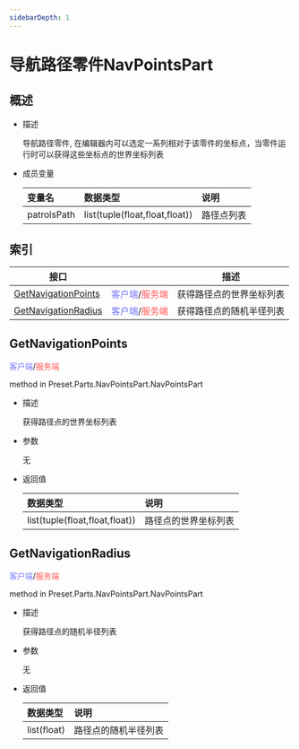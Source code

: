 ```yaml
---
sidebarDepth: 1
---
```

# 导航路径零件NavPointsPart



## 概述

- 描述

    导航路径零件, 在编辑器内可以选定一系列相对于该零件的坐标点，当零件运行时可以获得这些坐标点的世界坐标列表

- 成员变量

    | 变量名 | <div style="width: 4em">数据类型</div> | 说明 |
    | :--- | :--- | :--- |
    | patrolsPath | list(tuple(float,float,float)) | 路径点列表 |



## 索引

| 接口 | <div style="width: 3em"></div> | 描述 |
| --- | --- | --- |
| [GetNavigationPoints](#getnavigationpoints) | <span style="display:inline;color:#7575f9">客户端</span>/<span style="display:inline;color:#ff5555">服务端</span> | 获得路径点的世界坐标列表 |
| [GetNavigationRadius](#getnavigationradius) | <span style="display:inline;color:#7575f9">客户端</span>/<span style="display:inline;color:#ff5555">服务端</span> | 获得路径点的随机半径列表 |




## GetNavigationPoints

<span style="display:inline;color:#7575f9">客户端</span>/<span style="display:inline;color:#ff5555">服务端</span>

method in Preset.Parts.NavPointsPart.NavPointsPart

- 描述

    获得路径点的世界坐标列表

- 参数

    无

- 返回值

    | <div style="width: 4em">数据类型</div> | 说明 |
    | :--- | :--- |
    | list(tuple(float,float,float)) | 路径点的世界坐标列表 |



## GetNavigationRadius

<span style="display:inline;color:#7575f9">客户端</span>/<span style="display:inline;color:#ff5555">服务端</span>

method in Preset.Parts.NavPointsPart.NavPointsPart

- 描述

    获得路径点的随机半径列表

- 参数

    无

- 返回值

    | <div style="width: 4em">数据类型</div> | 说明 |
    | :--- | :--- |
    | list(float) | 路径点的随机半径列表 |



